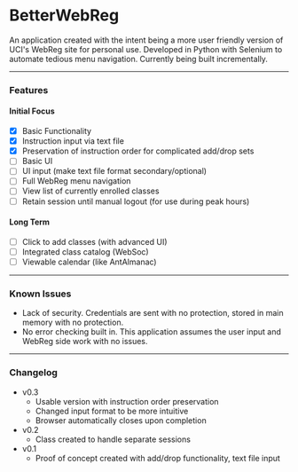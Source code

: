 # BetterWebReg
An application created with the intent being a more user friendly version of UCI's WebReg site for personal use. Developed in Python with Selenium to automate tedious menu navigation. Currently being built incrementally.

---
### Features
#### Initial Focus
- [x] Basic Functionality
- [x] Instruction input via text file
- [x] Preservation of instruction order for complicated add/drop sets
- [ ] Basic UI
- [ ] UI input (make text file format secondary/optional)
- [ ] Full WebReg menu navigation
- [ ] View list of currently enrolled classes
- [ ] Retain session until manual logout (for use during peak hours)
#### Long Term
- [ ] Click to add classes (with advanced UI)
- [ ] Integrated class catalog (WebSoc)
- [ ] Viewable calendar (like AntAlmanac)
---
### Known Issues
- Lack of security. Credentials are sent with no protection, stored in main memory with no protection.
- No error checking built in. This application assumes the user input and WebReg side work with no issues.
---
### Changelog
- v0.3
	- Usable version with instruction order preservation
	- Changed input format to be more intuitive
	- Browser automatically closes upon completion
- v0.2
	- Class created to handle separate sessions
- v0.1
	- Proof of concept created with add/drop functionality, text file input
